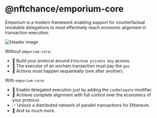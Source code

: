 # @nftchance/emporium-core

Emporium is a modern framework enabling support for counterfactual revokable delegations to most effectively reach economic alignment in transaction execution.

![Header image](https://github.com/nftchance/emporium-core/blob/main/README.png?raw=true)

Without `emporium-core`:

-   🚨 Build your protocol around `Ethereum private key` access.
-   🤔 The executor of an onchain transaction must pay the `gas`.
-   🤬 Actions must happen sequentially (one after another).

With `emporium-core`:

-   🧩 Enable delegated execution just by adding the `canDelegate` modifier.
-   🥹 Achieve complete alignment with full control over the economics of your protocol.
-   ✅ Unlock a distributed network of parallel transactions for Ethereum.
-   🚀 And so much more.
